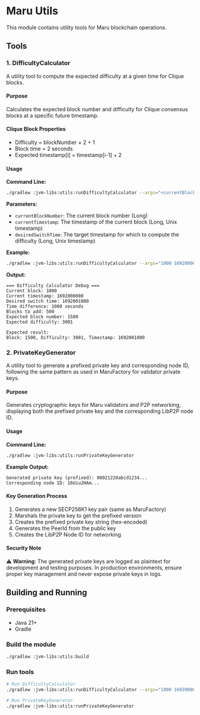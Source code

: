 # Maru Utils

This module contains utility tools for Maru blockchain operations.

## Tools

### 1. DifficultyCalculator

A utility tool to compute the expected difficulty at a given time for Clique blocks.

#### Purpose
Calculates the expected block number and difficulty for Clique consensus blocks at a specific future timestamp.

#### Clique Block Properties
- Difficulty = blockNumber × 2 + 1
- Block time = 2 seconds
- Expected timestamp[i] = timestamp[i-1] + 2

#### Usage

**Command Line:**
```bash
./gradlew :jvm-libs:utils:runDifficultyCalculator --args="<currentBlockNumber> <currentTimestamp> <desiredSwitchTime>"
```

**Parameters:**
- `currentBlockNumber`: The current block number (Long)
- `currentTimestamp`: The timestamp of the current block (Long, Unix timestamp)
- `desiredSwitchTime`: The target timestamp for which to compute the difficulty (Long, Unix timestamp)

**Example:**
```bash
./gradlew :jvm-libs:utils:runDifficultyCalculator --args="1000 1692000000 1692001000"
```

**Output:**
```
=== Difficulty Calculator Debug ===
Current block: 1000
Current timestamp: 1692000000
Desired switch time: 1692001000
Time difference: 1000 seconds
Blocks to add: 500
Expected block number: 1500
Expected difficulty: 3001

Expected result:
Block: 1500, Difficulty: 3001, Timestamp: 1692001000
```

### 2. PrivateKeyGenerator

A utility tool to generate a prefixed private key and corresponding node ID, following the same pattern as used in MaruFactory for validator private keys.

#### Purpose
Generates cryptographic keys for Maru validators and P2P networking, displaying both the prefixed private key and the corresponding LibP2P node ID.

#### Usage

**Command Line:**
```bash
./gradlew :jvm-libs:utils:runPrivateKeyGenerator
```

**Example Output:**
```
Generated private key (prefixed): 08021220abcd1234...
Corresponding node ID: 16Uiu2HAm...
```

#### Key Generation Process
1. Generates a new SECP256K1 key pair (same as MaruFactory)
2. Marshals the private key to get the prefixed version
3. Creates the prefixed private key string (hex-encoded)
4. Generates the PeerId from the public key
5. Creates the LibP2P Node ID for networking

#### Security Note
⚠️ **Warning**: The generated private keys are logged as plaintext for development and testing purposes. In production environments, ensure proper key management and never expose private keys in logs.

## Building and Running

### Prerequisites
- Java 21+
- Gradle

### Build the module
```bash
./gradlew :jvm-libs:utils:build
```

### Run tools
```bash
# Run DifficultyCalculator
./gradlew :jvm-libs:utils:runDifficultyCalculator --args="1000 1692000000 1692001000"

# Run PrivateKeyGenerator
./gradlew :jvm-libs:utils:runPrivateKeyGenerator
```
